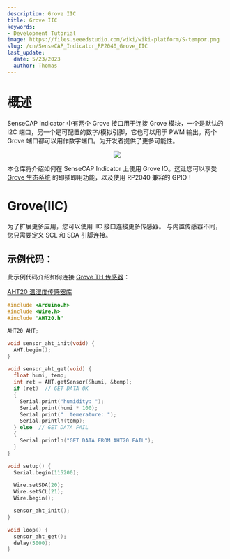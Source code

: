 ```yaml
---
description: Grove IIC
title: Grove IIC
keywords:
- Development Tutorial
image: https://files.seeedstudio.com/wiki/wiki-platform/S-tempor.png
slug: /cn/SenseCAP_Indicator_RP2040_Grove_IIC
last_update:
  date: 5/23/2023
  author: Thomas
---
```

# **概述**

SenseCAP Indicator 中有两个 Grove 接口用于连接 Grove 模块，一个是默认的 I2C 端口，另一个是可配置的数字/模拟引脚，它也可以用于 PWM 输出。两个 Grove 端口都可以用作数字端口。为开发者提供了更多可能性。

<div align="center"><img width={800} src="https://files.seeedstudio.com/wiki/SenseCAP/SenseCAP_Indicator/grove.png"/></div>


本仓库将介绍如何在 SenseCAP Indicator 上使用 Grove IO。这让您可以享受 [Grove 生态系统](https://www.seeedstudio.com/category/Grove-c-1003.html) 的即插即用功能，以及使用 RP2040 兼容的 GPIO！


# **Grove(IIC)**


为了扩展更多应用，您可以使用 IIC 接口连接更多传感器。
与内置传感器不同，您只需要定义 SCL 和 SDA 引脚连接。

## **示例代码**：

此示例代码介绍如何连接 [Grove TH 传感器](/Grove-AHT20-I2C-Industrial-Grade-Temperature&Humidity-Sensor)：

[AHT20 温湿度传感器库](https://github.com/Seeed-Studio/Seeed_Arduino_AHT20/)


```cpp
#include <Arduino.h>
#include <Wire.h>
#include "AHT20.h"

AHT20 AHT;

void sensor_aht_init(void) {
  AHT.begin();
}

void sensor_aht_get(void) {
  float humi, temp;
  int ret = AHT.getSensor(&humi, &temp);
  if (ret)  // GET DATA OK
  {
    Serial.print("humidity: ");
    Serial.print(humi * 100);
    Serial.print("  temerature: ");
    Serial.println(temp);
  } else  // GET DATA FAIL
  {
    Serial.println("GET DATA FROM AHT20 FAIL");
  }
}

void setup() {
  Serial.begin(115200);

  Wire.setSDA(20);
  Wire.setSCL(21);
  Wire.begin();

  sensor_aht_init();
}

void loop() {
  sensor_aht_get();
  delay(5000);
}
```